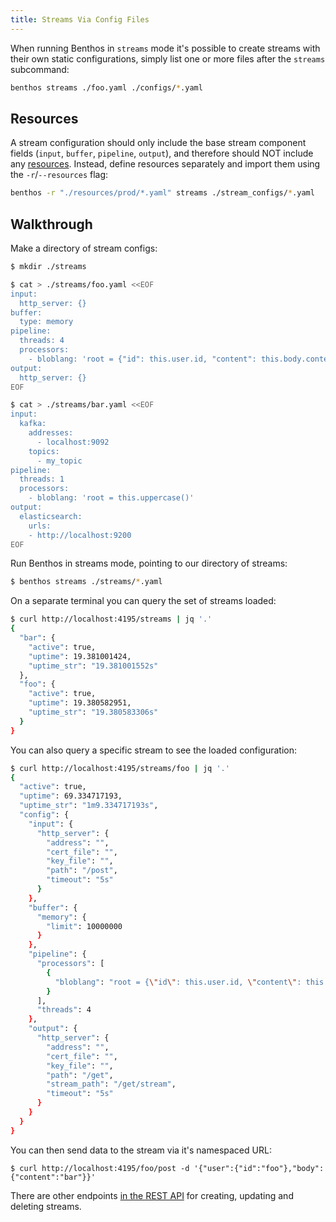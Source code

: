 ```yaml
---
title: Streams Via Config Files
---
```


When running Benthos in `streams` mode it's possible to create streams with their own static configurations, simply list one or more files after the `streams` subcommand:

```sh
benthos streams ./foo.yaml ./configs/*.yaml
```

## Resources

A stream configuration should only include the base stream component fields (`input`, `buffer`, `pipeline`, `output`), and therefore should NOT include any [resources][resources]. Instead, define resources separately and import them using the `-r`/`--resources` flag:

```sh
benthos -r "./resources/prod/*.yaml" streams ./stream_configs/*.yaml
```

## Walkthrough

Make a directory of stream configs:

``` bash
$ mkdir ./streams

$ cat > ./streams/foo.yaml <<EOF
input:
  http_server: {}
buffer:
  type: memory
pipeline:
  threads: 4
  processors:
    - bloblang: 'root = {"id": this.user.id, "content": this.body.content}'
output:
  http_server: {}
EOF

$ cat > ./streams/bar.yaml <<EOF
input:
  kafka:
    addresses:
      - localhost:9092
    topics:
      - my_topic
pipeline:
  threads: 1
  processors:
    - bloblang: 'root = this.uppercase()'
output:
  elasticsearch:
    urls:
    - http://localhost:9200
EOF
```

Run Benthos in streams mode, pointing to our directory of streams:

``` bash
$ benthos streams ./streams/*.yaml
```

On a separate terminal you can query the set of streams loaded:

``` bash
$ curl http://localhost:4195/streams | jq '.'
{
  "bar": {
    "active": true,
    "uptime": 19.381001424,
    "uptime_str": "19.381001552s"
  },
  "foo": {
    "active": true,
    "uptime": 19.380582951,
    "uptime_str": "19.380583306s"
  }
}
```

You can also query a specific stream to see the loaded configuration:

``` bash
$ curl http://localhost:4195/streams/foo | jq '.'
{
  "active": true,
  "uptime": 69.334717193,
  "uptime_str": "1m9.334717193s",
  "config": {
    "input": {
      "http_server": {
        "address": "",
        "cert_file": "",
        "key_file": "",
        "path": "/post",
        "timeout": "5s"
      }
    },
    "buffer": {
      "memory": {
        "limit": 10000000
      }
    },
    "pipeline": {
      "processors": [
        {
          "bloblang": "root = {\"id\": this.user.id, \"content\": this.body.content}",
        }
      ],
      "threads": 4
    },
    "output": {
      "http_server": {
        "address": "",
        "cert_file": "",
        "key_file": "",
        "path": "/get",
        "stream_path": "/get/stream",
        "timeout": "5s"
      }
    }
  }
}
```

You can then send data to the stream via it's namespaced URL:

```
$ curl http://localhost:4195/foo/post -d '{"user":{"id":"foo"},"body":{"content":"bar"}}'
```

There are other endpoints [in the REST API][rest-api] for creating, updating and deleting streams.

[rest-api]: /docs/guides/streams_mode/using_rest_api
[interpolation]: /docs/configuration/interpolation
[resources]: /docs/configuration/resources
